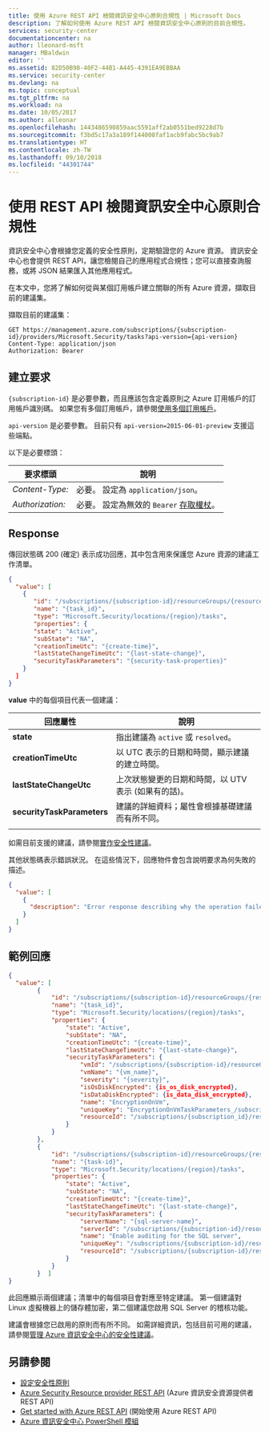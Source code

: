 ```yaml
---
title: 使用 Azure REST API 檢閱資訊安全中心原則合規性 | Microsoft Docs
description: 了解如何使用 Azure REST API 檢閱資訊安全中心原則的目前合規性。
services: security-center
documentationcenter: na
author: lleonard-msft
manager: MBaldwin
editor: ''
ms.assetid: 82D50B98-40F2-44B1-A445-4391EA9EBBAA
ms.service: security-center
ms.devlang: na
ms.topic: conceptual
ms.tgt_pltfrm: na
ms.workload: na
ms.date: 10/05/2017
ms.author: alleonar
ms.openlocfilehash: 1443486590859aac5591aff2ab0551bed9228d7b
ms.sourcegitcommit: f3bd5c17a3a189f144008faf1acb9fabc5bc9ab7
ms.translationtype: HT
ms.contentlocale: zh-TW
ms.lasthandoff: 09/10/2018
ms.locfileid: "44301744"
---
```

# <a name="review-security-center-policy-compliance-using-rest-apis"></a>使用 REST API 檢閱資訊安全中心原則合規性

資訊安全中心會根據您定義的安全性原則，定期驗證您的 Azure 資源。 資訊安全中心也會提供 REST API，讓您檢閱自己的應用程式合規性；您可以直接查詢服務，或將 JSON 結果匯入其他應用程式。 

在本文中，您將了解如何從與某個訂用帳戶建立關聯的所有 Azure 資源，擷取目前的建議集。

擷取目前的建議集：
``` http
GET https://management.azure.com/subscriptions/{subscription-id}/providers/Microsoft.Security/tasks?api-version={api-version}
Content-Type: application/json   
Authorization: Bearer
```

## <a name="build-the-request"></a>建立要求  

`{subscription-id}` 是必要參數，而且應該包含定義原則之 Azure 訂用帳戶的訂用帳戶識別碼。 如果您有多個訂用帳戶，請參閱[使用多個訂用帳戶](https://docs.microsoft.com/cli/azure/manage-azure-subscriptions-azure-cli?view=azure-cli-latest#working-with-multiple-subscriptions)。  

`api-version` 是必要參數。 目前只有 `api-version=2015-06-01-preview` 支援這些端點。 

以下是必要標頭： 

|要求標頭|說明|  
|--------------------|-----------------|  
|*Content-Type:*|必要。 設定為 `application/json`。|  
|*Authorization:*|必要。 設定為無效的 `Bearer` [存取權杖](https://docs.microsoft.com/rest/api/azure/#authorization-code-grant-interactive-clients)。 |  

## <a name="response"></a>Response  

傳回狀態碼 200 (確定) 表示成功回應，其中包含用來保護您 Azure 資源的建議工作清單。

``` json
{  
  "value": [  
    {  
       "id": "/subscriptions/{subscription-id}/resourceGroups/{resource-group}/providers/Microsoft.Security/locations/{region}/tasks/{task-id}",
       "name": "{task_id}",
       "type": "Microsoft.Security/locations/{region}/tasks",
       "properties": {
       "state": "Active",
       "subState": "NA",
       "creationTimeUtc": "{create-time}",
       "lastStateChangeTimeUtc": "{last-state-change}",
       "securityTaskParameters": "{security-task-properties}"
    } 
  ]  
}  
```  

**value** 中的每個項目代表一個建議：

|回應屬性|說明|
|----------------|----------|
|**state** | 指出建議為 `active` 或 `resolved`。 |
|**creationTimeUtc** | 以 UTC 表示的日期和時間，顯示建議的建立時間。 |
|**lastStateChangeUtc** | 上次狀態變更的日期和時間，以 UTV 表示 (如果有的話)。 |
|**securityTaskParameters** | 建議的詳細資料；屬性會根據基礎建議而有所不同。 |
||
  
如需目前支援的建議，請參閱[實作安全性建議](https://docs.microsoft.com/azure/security-center/security-center-recommendations)。

其他狀態碼表示錯誤狀況。 在這些情況下，回應物件會包含說明要求為何失敗的描述。

``` json
{  
  "value": [  
    {  
      "description": "Error response describing why the operation failed."  
    }  
  ]  
}  
```  

## <a name="example-response"></a>範例回應  

``` json
{  
  "value": [  
        {
            "id": "/subscriptions/{subscription-id}/resourceGroups/{resource-group}/providers/Microsoft.Security/locations/{region}/tasks/{task-id}",
            "name": "{task_id}",
            "type": "Microsoft.Security/locations/{region}/tasks",
            "properties": {
                "state": "Active",
                "subState": "NA",
                "creationTimeUtc": "{create-time}",
                "lastStateChangeTimeUtc": "{last-state-change}",
                "securityTaskParameters": {
                    "vmId": "/subscriptions/{subscription-id}/resourceGroups/{resource_group}/providers/Microsoft.Compute/virtualMachines/{vm_name}",
                    "vmName": "{vm_name}",
                    "severity": "{severity}",
                    "isOsDiskEncrypted": {is_os_disk_encrypted},
                    "isDataDiskEncrypted": {is_data_disk_encrypted},
                    "name": "EncryptionOnVm",
                    "uniqueKey": "EncryptionOnVmTaskParameters_/subscriptions/{subscription-id}/resourceGroups/{resoource_group}/providers/Microsoft.Compute/virtualMachines/{vm_name}",
                    "resourceId": "/subscriptions/{subscription_id}/resourceGroups/{resource_group}/providers/Microsoft.Compute/virtualMachines/{vm_name}"
                }
            }
        },
        {
            "id": "/subscriptions/{subscription-id}/resourceGroups/{resource-group}/providers/Microsoft.Security/locations/{location}/tasks/{task-id}",
            "name": "{task-id}",
            "type": "Microsoft.Security/locations/{region}/tasks",
            "properties": {
                "state": "Active",
                "subState": "NA",
                "creationTimeUtc": "{create-time}",
                "lastStateChangeTimeUtc": "{last-state-change}",
                "securityTaskParameters": {
                    "serverName": "{sql-server-name}",
                    "serverId": "/subscriptions/{subscription-id}/resourceGroups/{resource-group}/providers/Microsoft.Sql/servers/{server-id}",
                    "name": "Enable auditing for the SQL server",
                    "uniqueKey": "/subscriptions/{subscription-id}/resourceGroups/{resource-group}/providers/Microsoft.Sql/servers/{server-id}/auditingPolicies/Default",
                    "resourceId": "/subscriptions/{subscription-id}/resourceGroups/{resource-group}/providers/Microsoft.Sql/servers/{server-id}"
                }
            }
        }  ]  
}  
```  

此回應顯示兩個建議；清單中的每個項目會對應至特定建議。 第一個建議對 Linux 虛擬機器上的儲存體加密，第二個建議您啟用 SQL Server 的稽核功能。

建議會根據您已啟用的原則而有所不同。 如需詳細資訊，包括目前可用的建議，請參閱[管理 Azure 資訊安全中心的安全性建議](https://docs.microsoft.com/azure/security-center/security-center-recommendations)。


## <a name="see-also"></a>另請參閱  
- [設定安全性原則](https://docs.microsoft.com/azure/security-center/security-center-policies-overview)
- [Azure Security Resource provider REST API](https://msdn.microsoft.com/library/azure/mt704034.aspx) (Azure 資訊安全資源提供者 REST API)   
- [Get started with Azure REST API](https://docs.microsoft.com/rest/api/azure/) (開始使用 Azure REST API)   
- [Azure 資訊安全中心 PowerShell 模組](https://www.powershellgallery.com/packages/Azure-Security-Center/0.0.22)
